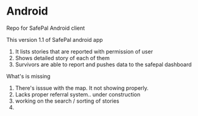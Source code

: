 # Android
Repo for SafePal Android client

This version 1.1 of SafePal android app
1. It lists stories that are reported with permission of user
2. Shows detailed story of each of them
3. Survivors are able to report and pushes data to the safepal dashboard

What's is missing
1. There's isssue with the map. It not showing properly. 
2. Lacks proper referral system.. under construction
3. working on the search / sorting of stories
4. 
